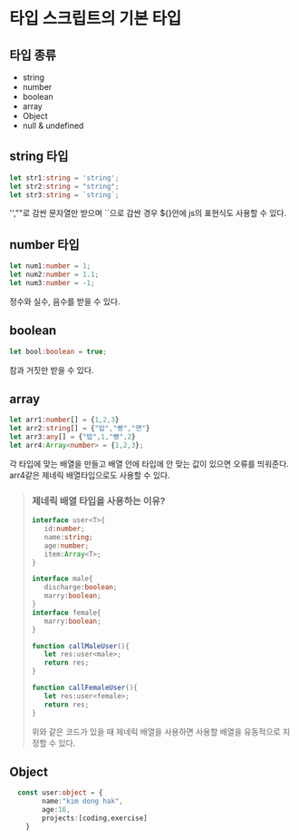 # 타입 스크립트의 기본 타입

## 타입 종류
- string
- number
- boolean
- array
- Object
- null & undefined

## string 타입
```typescript
let str1:string = 'string';
let str2:string = "string";
let str3:string = `string`;
```
'',""로 감싼 문자열만 받으며 ``으로 감싼 경우 ${}안에 js의 표현식도 사용할 수 있다.

## number 타입
```typescript
let num1:number = 1;
let num2:number = 1.1;
let num3:number = -1;
```
정수와 실수, 음수를 받을 수 있다.

## boolean
```typescript
let bool:boolean = true;
```
참과 거짓만 받을 수 있다.

## array
```typescript
let arr1:number[] = {1,2,3}
let arr2:string[] = {"밥","빵","면"}
let arr3:any[] = {"밥",1,"빵",2}
let arr4:Array<number> = {1,2,3};
```
각 타입에 맞는 배열을 만들고 배열 안에 타입에 안 맞는 값이 있으면 오류를 띄워준다.   
arr4같은 제네릭 배열타입으로도 사용할 수 있다.   
>### 제네릭 배열 타입을 사용하는 이유?
> ```typescript
>interface user<T>{
>    id:number;
>    name:string;
>    age:number;
>    item:Array<T>;
>}
>
>interface male{
>    discharge:boolean;
>    marry:boolean;
>}    
>interface female{
>    marry:boolean;
>}
>
>function callMaleUser(){
>    let res:user<male>;
>    return res;
>}
>
>function callFemaleUser(){
>    let res:user<female>;
>    return res;
>}
>```
>위와 같은 코드가 있을 때 제네릭 배열을 사용하면 사용할 배열을 유동적으로 지정할 수 있다.

## Object
```typescript
  const user:object = {
        name:"kim dong hak",
        age:16,
        projects:[coding,exercise]
    }
    
```